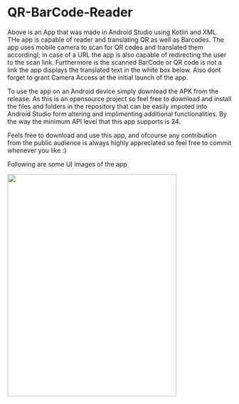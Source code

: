 # QR-BarCode-Reader

Above is an App that was made in Android Studio using Kotlin and XML. THe app is capable of reader and translating QR as well as Barcodes. The app uses mobile camera to scan for QR codes and translated them accordingl; in case of a URL the app is also capable of redirecting the user to the scan link. Furthermore is the scanned BarCode or QR code is not a link the app displays the translated text in the white box below. Also dont forget to grant Camera Access at the initial launch of the app.

To use the app on an Android device simply download the APK from the release. As this is an opensource project so feel free to download and install the files and folders in the repository that can be easily impoted into Android Studio form altering and implimenting additional functionalities. By the way the minimum API level that this app supports is 24.

Feels free to download and use this app, and ofcourse any contribution from the public audience is always highly appreciated so feel free to commit whenever you like :)

Following are some UI images of the app

<img src="https://github.com/umairkhalidx/QR-BarCode-Reader/assets/109782978/ff23277b-78e6-432f-bd02-7cd73d179a51" width=380 height=500>
